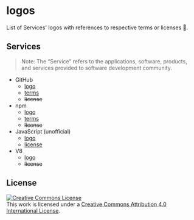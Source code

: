 # logos
List of Services' logos with references to respective terms or licenses 📑.

## Services

> Note: The “Service” refers to the applications, software, products, and services provided to software development community.

- GitHub
  - [logo](https://github.com/logos)
  - [terms](https://github.com/logos)
  - ~~license~~
- npm
  - [logo](https://github.com/npm/logos/blob/master/%22npm%22%20lockup/npm.svg)
  - [terms](https://www.npmjs.com/policies/trademark#the-npm-trademark-policy)
  - ~~license~~
- JavaScript (unofficial)
  - [logo](https://github.com/voodootikigod/logo.js/blob/master/js.svg)
  - [license](https://github.com/voodootikigod/logo.js/blob/master/LICENSE)
- V8
  - [logo](https://github.com/v8/v8/wiki/images/v8logo.svg)
  - ~~license~~

## License

<a rel="license" href="http://creativecommons.org/licenses/by/4.0/"><img alt="Creative Commons License" style="border-width:0" src="https://i.creativecommons.org/l/by/4.0/88x31.png" /></a><br />This work is licensed under a <a rel="license" href="http://creativecommons.org/licenses/by/4.0/">Creative Commons Attribution 4.0 International License</a>.
